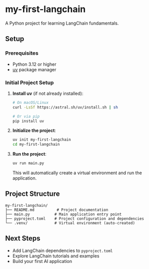# my-first-langchain

A Python project for learning LangChain fundamentals.

## Setup

### Prerequisites

- Python 3.12 or higher
- [uv](https://docs.astral.sh/uv/) package manager

### Initial Project Setup

1. **Install uv** (if not already installed):
   ```bash
   # On macOS/Linux
   curl -LsSf https://astral.sh/uv/install.sh | sh
   
   # Or via pip
   pip install uv
   ```

2. **Initialize the project**:
   ```bash
   uv init my-first-langchain
   cd my-first-langchain
   ```

3. **Run the project**:
   ```bash
   uv run main.py
   ```
   This will automatically create a virtual environment and run the application.

## Project Structure

```
my-first-langchain/
├── README.md          # Project documentation
├── main.py           # Main application entry point
├── pyproject.toml    # Project configuration and dependencies
└── .venv/            # Virtual environment (auto-created)
```

## Next Steps

- Add LangChain dependencies to `pyproject.toml`
- Explore LangChain tutorials and examples
- Build your first AI application